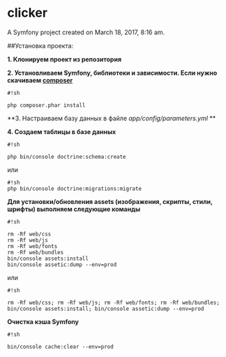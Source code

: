 clicker
=======

A Symfony project created on March 18, 2017, 8:16 am.

##Установка проекта:

**1. Клонируем проект из репозитория**


**2. Установливаем Symfony, библиотеки и зависимости. Если нужно скачиваем [composer](https://getcomposer.org/download/ "Download Composer")**


```
#!sh

php composer.phar install
```


**3. Настраиваем базу данных в файле *app/config/parameters.yml* **

**4. Создаем таблицы в базе данных**


```
#!sh

php bin/console doctrine:schema:create
```
или

```
#!sh
php bin/console doctrine:migrations:migrate
```

**Для установки/обновления assets (изображения, скрипты, стили, шрифты) выполняем следующие команды**


```
#!sh

rm -Rf web/css
rm -Rf web/js
rm -Rf web/fonts
rm -Rf web/bundles
bin/console assets:install
bin/console assetic:dump --env=prod
```

или


```
#!sh

rm -Rf web/css; rm -Rf web/js; rm -Rf web/fonts; rm -Rf web/bundles; bin/console assets:install; bin/console assetic:dump --env=prod
```

**Очистка кэша Symfony**


```
#!sh

bin/console cache:clear --env=prod
```

